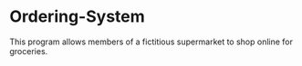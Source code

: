# Ordering-System
This program allows members of a fictitious supermarket to shop online for groceries.
